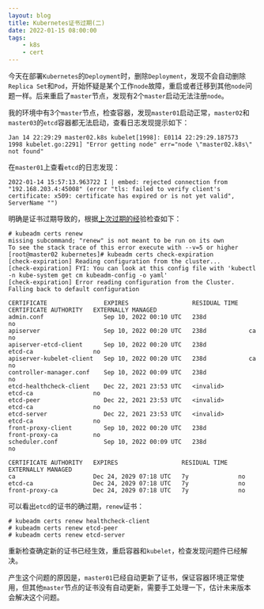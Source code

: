 ```yaml
---
layout: blog
title: Kubernetes证书过期(二)
date: 2022-01-15 08:00:00
tags:
    - k8s
    - cert
---
```


今天在部署`Kubernetes`的`Deployment`时，删除`Deployment`，发现不会自动删除`Replica Set`和`Pod`，开始怀疑是某个工作`node`故障，重启或者迁移到其他`node`问题一样。后来重启了`master`节点，发现有2个`master`启动无法注册`node`。


我的环境中有3个`master`节点，检查容器，发现`master01`启动正常，`master02`和`master03`的`etcd`容器都无法启动，查看日志发现提示如下：

```
Jan 14 22:29:29 master02.k8s kubelet[1998]: E0114 22:29:29.187573    1998 kubelet.go:2291] "Error getting node" err="node \"master02.k8s\" not found"

```

在`master01`上查看`etcd`的日志发现：

```
2022-01-14 15:57:13.963722 I | embed: rejected connection from "192.168.203.4:45008" (error "tls: failed to verify client's certificate: x509: certificate has expired or is not yet valid", ServerName "")
```

明确是证书过期导致的，根据[上次过期的经](/k8s-cert-expired.html)验检查如下：

```
# kubeadm certs renew
missing subcommand; "renew" is not meant to be run on its own
To see the stack trace of this error execute with --v=5 or higher
[root@master02 kubernetes]# kubeadm certs check-expiration
[check-expiration] Reading configuration from the cluster...
[check-expiration] FYI: You can look at this config file with 'kubectl -n kube-system get cm kubeadm-config -o yaml'
[check-expiration] Error reading configuration from the Cluster. Falling back to default configuration

CERTIFICATE                EXPIRES                  RESIDUAL TIME   CERTIFICATE AUTHORITY   EXTERNALLY MANAGED
admin.conf                 Sep 10, 2022 00:10 UTC   238d                                    no      
apiserver                  Sep 10, 2022 00:20 UTC   238d            ca                      no      
apiserver-etcd-client      Sep 10, 2022 00:20 UTC   238d            etcd-ca                 no      
apiserver-kubelet-client   Sep 10, 2022 00:20 UTC   238d            ca                      no      
controller-manager.conf    Sep 10, 2022 00:09 UTC   238d                                    no      
etcd-healthcheck-client    Dec 22, 2021 23:53 UTC   <invalid>       etcd-ca                 no      
etcd-peer                  Dec 22, 2021 23:53 UTC   <invalid>       etcd-ca                 no      
etcd-server                Dec 22, 2021 23:53 UTC   <invalid>       etcd-ca                 no      
front-proxy-client         Sep 10, 2022 00:20 UTC   238d            front-proxy-ca          no      
scheduler.conf             Sep 10, 2022 00:09 UTC   238d                                    no      

CERTIFICATE AUTHORITY   EXPIRES                  RESIDUAL TIME   EXTERNALLY MANAGED
ca                      Dec 24, 2029 07:18 UTC   7y              no      
etcd-ca                 Dec 24, 2029 07:18 UTC   7y              no      
front-proxy-ca          Dec 24, 2029 07:18 UTC   7y              no      

```

可以看出`etcd`的证书的确过期，`renew`证书：

```
# kubeadm certs renew healthcheck-client
# kubeadm certs renew etcd-peer
# kubeadm certs renew etcd-server
```

重新检查确定新的证书已经生效，重启容器和`kubelet`，检查发现问题件已经解决。

产生这个问题的原因是，`master01`已经自动更新了证书，保证容器环境正常使用，但其他`master`节点的证书没有自动更新，需要手工处理一下，估计未来版本会解决这个问题。
